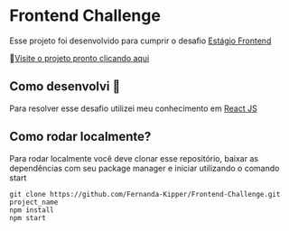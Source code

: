 # Frontend Challenge

Esse projeto foi desenvolvido para cumprir o desafio [Estágio Frontend](https://github.com/Send4BR/challenges/blob/main/front-end-estagio.md#desafio-de-est%C3%A1gio-front-end)

📌[Visite o projeto pronto clicando aqui]()

## Como desenvolvi 🧐

Para resolver esse desafio utilizei meu conhecimento em [React JS](https://pt-br.reactjs.org/)

## Como rodar localmente?

Para rodar localmente você deve clonar esse repositório, baixar as dependências com seu package manager e iniciar utilizando o comando start

``` 
git clone https://github.com/Fernanda-Kipper/Frontend-Challenge.git project_name
npm install
npm start
```
